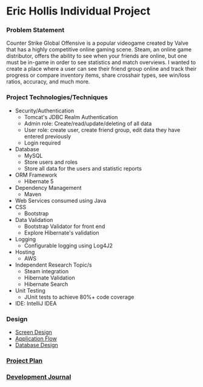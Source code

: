 # Eric Hollis Individual Project 

### Problem Statement

Counter Strike Global Offensive is a popular videogame created by Valve that has a highly competitive online gaming scene. Steam, an online game distributor,
offers the ability to see when your friends are online, but one must be in-game in order to see statistics and match overviews. I wanted to create a place
where a user can see their friend group online and track their progress or compare inventory items, share crosshair types, see win/loss ratios, accuracy, and much more.


### Project Technologies/Techniques 

* Security/Authentication
  * Tomcat's JDBC Realm Authentication
  * Admin role: Create/read/update/deleting of all data
  * User role: create user, create friend group, edit data they have entered previously
  * Login required
* Database
  * MySQL
  * Store users and roles
  * Store all data for the users and statistic reports
* ORM Framework
  * Hibernate 5
* Dependency Management
  * Maven
* Web Services consumed using Java
* CSS 
  * Bootstrap
* Data Validation
  * Bootstrap Validator for front end
  * Explore Hibernate's validation
* Logging
  * Configurable logging using Log4J2
* Hosting
  * AWS
* Independent Research Topic/s
  * Steam integration
  * Hibernate Validation
  * Hibernate Search
* Unit Testing
  * JUnit tests to achieve 80%+ code coverage 
* IDE: IntelliJ IDEA

### Design

* [Screen Design](DesignDocuments/Screens.md)
* [Application Flow](DesignDocuments/applicationFlow.md)
* [Database Design](DesignDocuments/databaseDiagram.png)

### [Project Plan](ProjectPlan.md)

### [Development Journal](Journal.md)

